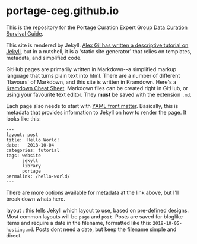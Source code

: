 # portage-ceg.github.io

This is the repository for the Portage Curation Expert Group [Data Curation Survival Guide](https://portage-ceg.github.io).

This site is rendered by Jekyll. [Alex Gil has written a descriptive tutorial on Jekyll](https://www.chronicle.com/blogs/profhacker/jekyll1/60913), but in a nutshell, it is a 'static site generator' that relies on templates, metadata, and simplified code. 

GitHub pages are primarily written in Markdown--a simplified markup language that turns plain text into html. There are a number of different 'flavours' of Markdown, and this site is written in Kramdown. Here's a [Kramdown Cheat Sheet](https://kramdown.gettalong.org/quickref.html). Markdown files can be created right in GitHub, or using your favourite text editor. They **must** be saved with the extension `.md`.

Each page also needs to start with [YAML front matter](https://jekyllrb.com/docs/front-matter/). Basically, this is metadata that provides information to Jekyll on how to render the page. It looks like this:

~~~~~
---
layout: post
title:  Hello World!
date:   2018-10-04
categories: tutorial
tags: website
      jekyll
      library
      portage
permalink: /hello-world/
---
~~~~~

There are more options available for metadata at the link above, but I'll break down whats here.

layout
: this tells Jekyll which layout to use, based on pre-defined designs. Most common layouts will be `page` and `post`. Posts are saved for bloglike items and require a date in the filename, formatted like this: `2018-10-05-hosting.md`. Posts dont need a date, but keep the filename simple and direct.

